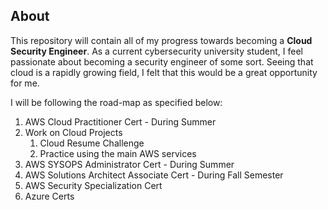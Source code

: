 ## About

This repository will contain all of my progress towards becoming a **Cloud Security Engineer**. As a current cybersecurity university student, I feel passionate about becoming a security engineer of some sort. Seeing that cloud is a rapidly growing field, I felt that this would be a great opportunity for me. 

I will be following the road-map as specified below:
1. AWS Cloud Practitioner Cert - During Summer
2. Work on Cloud Projects
	1. Cloud Resume Challenge
	2. Practice using the main AWS services
3. AWS SYSOPS Administrator Cert - During Summer
4. AWS Solutions Architect Associate Cert - During Fall Semester
5. AWS Security Specialization Cert 
6. Azure Certs